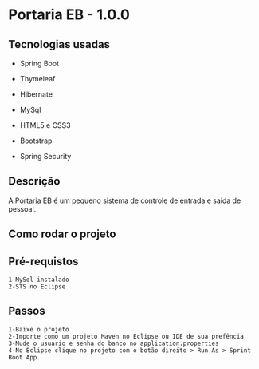 # Portaria EB - 1.0.0
## Tecnologias usadas

- Spring Boot

- Thymeleaf

- Hibernate

- MySql

- HTML5 e CSS3

- Bootstrap

- Spring Security

## Descrição
A Portaria EB é um pequeno sistema de controle de entrada e saida de pessoal.

## Como rodar o projeto
 ## Pré-requistos
    1-MySql instalado
    2-STS no Eclipse
## Passos
    1-Baixe o projeto
    2-Importe como um projeto Maven no Eclipse ou IDE de sua prefência
    3-Mude o usuario e senha do banco no application.properties
    4-No Eclipse clique no projeto com o botão direito > Run As > Sprint Boot App.